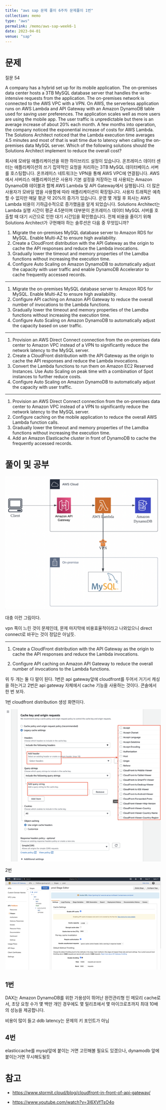 ```yaml
---
title: "aws sap 문제 풀이 6주차 문제풀이 1번"
collection: memo
type: "aws"
permalink: /memo/aws-sap-week6-1
date: 2023-04-01
venue: "sap"
---
```



# 문제

질문 54

A company has a hybrid set up for its mobile application. The on-premises data center hosts a 3TB MySQL database server that handles the write-intensive requests from the application. The on-premises network is connected to the AWS VPC with a VPN. On AWS, the serverless application runs on AWS Lambda and API Gateway with an Amazon DynamoDB table used for saving user preferences. The application scales well as more users are using the mobile app. The user traffic is unpredictable but there is an average increase of about 20% each month. A few months into operation, the company noticed the exponential increase of costs for AWS Lambda. The Solutions Architect noticed that the Lambda execution time averages 4.5 minutes and most of that is wait time due to latency when calling the on-premises data MySQL server.
Which of the following solutions should the Solutions Architect implement to reduce the overall cost?

회사에 모바일 애플리케이션을 위한 하이브리드 설정이 있습니다. 온프레미스 데이터 센터는 애플리케이션의 쓰기 집약적인 요청을 처리하는 3TB MySQL 데이터베이스 서버를 호스팅합니다. 온프레미스 네트워크는 VPN을 통해 AWS VPC에 연결됩니다. AWS에서 서버리스 애플리케이션은 사용자 기본 설정을 저장하는 데 사용되는 Amazon DynamoDB 테이블과 함께 AWS Lambda 및 API Gateway에서 실행됩니다. 더 많은 사용자가 모바일 앱을 사용함에 따라 애플리케이션이 확장됩니다. 사용자 트래픽은 예측할 수 없지만 매달 평균 약 20%의 증가가 있습니다. 운영 몇 개월 후 회사는 AWS Lambda 비용이 기하급수적으로 증가했음을 알게 되었습니다. Solutions Architect는 Lambda 실행 시간이 평균 4.5분이며 대부분이 온프레미스 데이터 MySQL 서버를 호출할 때 대기 시간으로 인한 대기 시간임을 확인했습니다.
전체 비용을 줄이기 위해 Solutions Architect가 구현해야 하는 솔루션은 다음 중 무엇입니까?


1. Migrate the on-premises MySQL database server to Amazon RDS for
    MySQL. Enable Multi-AZ to ensure high availability.
2. Create a CloudFront distribution with the API Gateway as the origin to
    cache the API responses and reduce the Lambda invocations.
3. Gradually lower the timeout and memory properties of the Lamdba
    functions without increasing the execution time.
4. Configure Auto Scaling on Amazon DynamoDB to automatically adjust
    the capacity with user traffic and enable DynamoDB Accelerator to cache
    frequently accessed records.
---
1. Migrate the on-premises MySQL database server to Amazon RDS for MySQL. Enable Multi-AZ to ensure high availability.
2. Configure API caching on Amazon API Gateway to reduce the overall number of invocations to the Lambda functions.
3. Gradually lower the timeout and memory properties of the Lamdba functions without increasing the execution time.
4. Configure Auto Scaling on Amazon DynamoDB to automatically adjust the capacity based on user traffic.
---
1. Provision an AWS Direct Connect connection from the on-premises data
    center to Amazon VPC instead of a VPN to significantly reduce the
    network latency to the MySQL server.
2. Create a CloudFront distribution with the API Gateway as the origin to
    cache the API responses and reduce the Lambda invocations.
3. Convert the Lambda functions to run them on Amazon EC2 Reserved
    Instances. Use Auto Scaling on peak time with a combination of Spot
    instances to further reduce costs.
4. Configure Auto Scaling on Amazon DynamoDB to automatically adjust
    the capacity with user traffic.
---
1. Provision an AWS Direct Connect connection from the on-premises data
    center to Amazon VPC instead of a VPN to significantly reduce the
    network latency to the MySQL server.
2. Configure caching on the mobile application to reduce the overall AWS
    Lambda function calls.
3. Gradually lower the timeout and memory properties of the Lamdba
    functions without increasing the execution time.
4. Add an Amazon Elasticache cluster in front of DynamoDB to cache the
    frequently accessed records.



# 풀이 및 공부

![](/assets/2023-04-01-11-34-57.png)

대충 이런 그림이다.

vpn 쪽이 느린 것이 문제인데, 문제 마지막에 비용효율적이라고 나와있으니 direct connect로 바꾸는 것이 정답은 아닐듯.

---

1. Create a CloudFront distribution with the API Gateway as the origin to cache the API responses and reduce the Lambda invocations.

2. Configure API caching on Amazon API Gateway to reduce the overall number of invocations to the Lambda functions.

위 두 개는 둘 다 말이 된다. 1번은 api gateway앞에 cloudfront를 두어서 거기서 캐싱을 하는거고 2번은 api gateway 자체에서 cache 기능을 사용하는 것이다. 콘솔에서 한 번 보자.

1번 cloudfront distribution 생성 화면이다.

![](/assets/2023-04-01-12-13-19.png)

2번 

![](/assets/2023-04-01-12-23-15.png)

## 1번

DAX는 Amazon DynamoDB를 위한 가용성이 뛰어난 완전관리형 인 메모리 cache로서, 초당 요청 수가 몇 백만 개인 경우에도 몇 밀리초에서 몇 마이크로초까지 최대 10배의 성능을 제공합니다.

비용이 많이 들고 ddb latency는 문제의 키 포인트가 아님


## 4번

elasticcache를 mysql앞에 붙이는 거면 고민해볼 필요도 있겠으나, dynamodb 앞에 붙이는거면 무시해도될듯




# 참고 

- https://www.stormit.cloud/blog/cloudfront-in-front-of-api-gateway/

- https://www.youtube.com/watch?v=3I6XVfTsO4o
